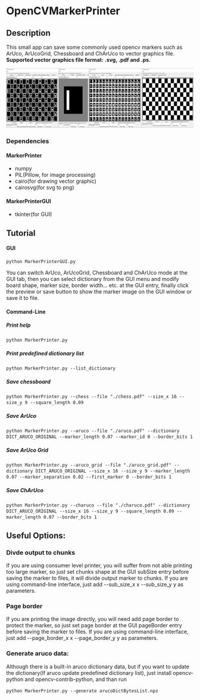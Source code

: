# OpenCVMarkerPrinter

## Description
This small app can save some commonly used opencv markers such as ArUco, ArUcoGrid, Chessboard and ChArUco to vector graphics file. **Supported vector graphics file format: .svg, .pdf and .ps.**

<img src="./doc/images/MarkerPrinterGUI.jpg" height="160" />

### Dependencies
#### MarkerPrinter
  * numpy
  * PIL(Pillow, for image processing)
  * cairo(for drawing vector graphic)
  * cairosvg(for svg to png)

#### MarkerPrinterGUI
  * tkinter(for GUI)

## Tutorial
#### GUI
```
python MarkerPrinterGUI.py
```

You can switch ArUco, ArUcoGrid, Chessboard and ChArUco mode at the GUI tab, then you can select dictionary from the GUI menu and modify board shape, marker size, border width... etc. at the GUI entry, finally click the preview or save button to show the marker image on the GUI window or save it to file.

#### Command-Line
##### Print help
```
python MarkerPrinter.py
```

##### Print predefined dictionary list
```
python MarkerPrinter.py --list_dictionary
```

##### Save chessboard
```
python MarkerPrinter.py --chess --file "./chess.pdf" --size_x 16 --size_y 9 --square_length 0.09
```

##### Save ArUco
```
python MarkerPrinter.py --aruco --file "./aruco.pdf" --dictionary DICT_ARUCO_ORIGINAL --marker_length 0.07 --marker_id 0 --border_bits 1
```

##### Save ArUco Grid
```
python MarkerPrinter.py --aruco_grid --file "./aruco_grid.pdf" --dictionary DICT_ARUCO_ORIGINAL --size_x 16 --size_y 9 --marker_length 0.07 --marker_separation 0.02 --first_marker 0 --border_bits 1
```

##### Save ChArUco
```
python MarkerPrinter.py --charuco --file "./charuco.pdf" --dictionary DICT_ARUCO_ORIGINAL --size_x 16 --size_y 9 --square_length 0.09 --marker_length 0.07 --border_bits 1
```

## Useful Options:
### Divde output to chunks
If you are using consumer level printer, you will suffer from not able printing too large marker, so just set chunks shape at the GUI subSize entry before saving the marker to files, it will divide output marker to chunks. If you are using command-line interface, just add --sub_size_x x --sub_size_y y as parameters.

### Page border
If you are printing the image directly, you will need add page border to protect the marker, so just set page border at the GUI pageBorder entry before saving the marker to files. If you are using command-line interface, just add --page_border_x x --page_border_y y as parameters.

### Generate aruco data:
Although there is a built-in aruco dictionary data, but if you want to update the dictionary(If aruco update predefined dictionary list), just install opencv-python and opencv-contrib-python, and than run
```
python MarkerPrinter.py --generate arucoDictBytesList.npz
```
